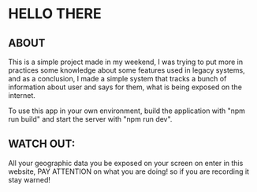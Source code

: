 # HELLO THERE
## ABOUT
This is a simple project made in my weekend, I was trying to put more in practices some knowledge about some features used in legacy systems, and as a conclusion, I made a simple system that tracks a bunch of information about user and says for them, what is being exposed on the internet.

To use this app in your own environment, build the application with "npm run build" and start the server with "npm run dev".

## WATCH OUT: 
All your geographic data you be exposed on your screen on enter in this website, PAY ATTENTION on what you are doing! so if you are recording it stay warned!
